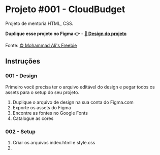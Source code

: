 # Projeto #001 - CloudBudget
Projeto de mentoria HTML, CSS.

**Duplique esse projeto no Figma 👉** - [**🔗 Design do projeto**](https://www.figma.com/file/w7EJICBzH8sZ08Zn9btj2E/Project-001-CloudBudget?node-id=1%3A2)

Fonte:
[© Mohammad Ali's Freebie](https://dribbble.com/shots/8449132-CloudBudget-Business-Landing-Page-Figma-Freebie)

## Instruções

### 001 - Design
Primeiro você precisa ter o arquivo editável do design e pegar todos os assets para o setup do seu projeto.
1. Duplique o arquivo de design na sua conta do Figma.com
2. Exporte os assets do Figma
3. Encontre as fontes no Google Fonts
4. Catalogue as cores

### 002 - Setup
1. Criar os arquivos index.html e style.css
2. 

